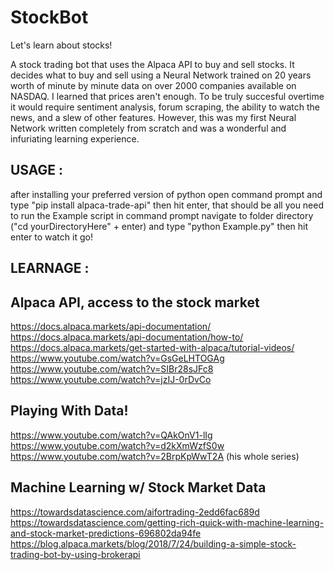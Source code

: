 # StockBot
Let's learn about stocks!

A stock trading bot that uses the Alpaca API to buy and sell stocks. 
It decides what to buy and sell using a Neural Network trained on 20 years worth of minute by minute data on over 2000 companies available on NASDAQ. 
I learned that prices aren't enough. 
To be truly succesful overtime it would require sentiment analysis, forum scraping, the ability to watch the news, and a slew of other features. However, this was my first Neural Network written completely from scratch and was a wonderful and infuriating learning experience.


USAGE : 
-------------------------------------------
after installing your preferred version of python
open command prompt and type "pip install alpaca-trade-api" then hit enter, that should be all you need to run the Example script
in command prompt navigate to folder directory ("cd yourDirectoryHere" + enter) and type "python Example.py" then hit enter to watch it go!


LEARNAGE :
-------------------------------------------

Alpaca API, access to the stock market
--------------------------------------
https://docs.alpaca.markets/api-documentation/
https://docs.alpaca.markets/api-documentation/how-to/
https://docs.alpaca.markets/get-started-with-alpaca/tutorial-videos/
https://www.youtube.com/watch?v=GsGeLHTOGAg
https://www.youtube.com/watch?v=SIBr28sJFc8
https://www.youtube.com/watch?v=jzIJ-0rDvCo

Playing With Data!
------------------
https://www.youtube.com/watch?v=QAkOnV1-lIg
https://www.youtube.com/watch?v=d2kXmWzfS0w
https://www.youtube.com/watch?v=2BrpKpWwT2A (his whole series)

Machine Learning w/ Stock Market Data
-------------------------------------
https://towardsdatascience.com/aifortrading-2edd6fac689d
https://towardsdatascience.com/getting-rich-quick-with-machine-learning-and-stock-market-predictions-696802da94fe
https://blog.alpaca.markets/blog/2018/7/24/building-a-simple-stock-trading-bot-by-using-brokerapi



